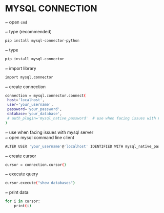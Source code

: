 # MYSQL CONNECTION

~ open
`cmd`

~ type (recommended)
```bash
pip install mysql-connector-python
```

~ type
```bash
pip install mysql.connector
```

~ import library
```bash
import mysql.connector
```

~ create connection
```bash
connection = mysql.connector.connect(
 host='localhost',
 user='your_username',
 password='your_password',
 database='your_database',
 # auth_plugin='mysql_native_password'  # use when facing issues with mysql server
)
```

~ use when facing issues with mysql server<br>
~ open mysql command line client
```bash
ALTER USER 'your_username'@'localhost' IDENTIFIED WITH mysql_native_password BY 'your_password'
```

~ create cursor
```bash
cursor = connection.cursor()
```

~ execute query
```bash
cursor.execute("show databases")
```

~ print data
```bash
for i in cursor:
    print(i)
```
